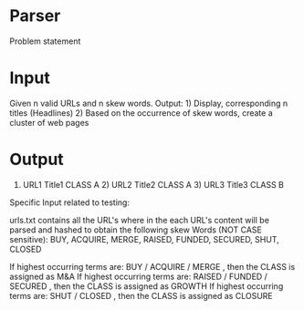 Parser
=======
Problem statement

Input
=====

Given n valid URLs and n skew words. Output: 1) Display, corresponding n titles (Headlines) 2) Based on the occurrence of skew words, create a cluster of web pages



Output
======

1) URL1 Title1 CLASS A 2) URL2 Title2 CLASS A 3) URL3 Title3 CLASS B

Specific Input related to testing:

urls.txt contains all the URL's where in the each URL's content will be parsed and hashed to obtain the following skew Words (NOT CASE sensitive): BUY, ACQUIRE, MERGE, RAISED, FUNDED, SECURED, SHUT, CLOSED

If highest occurring terms are: BUY / ACQUIRE / MERGE , then the CLASS is assigned as M&A If highest occurring terms are: RAISED / FUNDED / SECURED , then the CLASS is assigned as GROWTH If highest occurring terms are: SHUT / CLOSED , then the CLASS is assigned as CLOSURE
